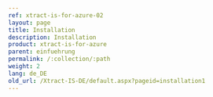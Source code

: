 ```yaml
---
ref: xtract-is-for-azure-02
layout: page
title: Installation
description: Installation
product: xtract-is-for-azure
parent: einfuehrung
permalink: /:collection/:path
weight: 2
lang: de_DE
old_url: /Xtract-IS-DE/default.aspx?pageid=installation1
---
```

